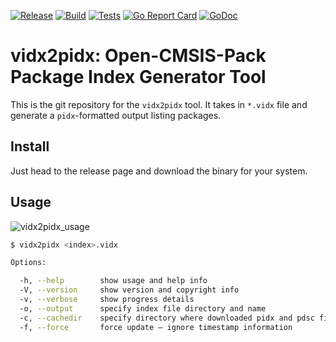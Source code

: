 [![Release](https://github.com/Open-CMSIS-Pack/vidx2pidx/actions/workflows/release.yml/badge.svg)](https://github.com/Open-CMSIS-Pack/vidx2pidx/actions/workflows/release.yml)
[![Build](https://github.com/open-cmsis-pack/vidx2pidx/actions/workflows/build.yml/badge.svg)](https://github.com/open-cmsis-pack/vidx2pidx/actions/workflows/build.yml/badge.svg)
[![Tests](https://github.com/open-cmsis-pack/vidx2pidx/actions/workflows/test.yml/badge.svg)](https://github.com/open-cmsis-pack/vidx2pidx/actions/workflows/test.yml/badge.svg)
[![Go Report Card](https://goreportcard.com/badge/github.com/open-cmsis-pack/vidx2pidx)](https://goreportcard.com/report/github.com/open-cmsis-pack/vidx2pidx)
[![GoDoc](https://godoc.org/github.com/open-cmsis-pack/vidx2pidx?status.svg)](https://godoc.org/github.com/open-cmsis-pack/vidx2pidx)

# vidx2pidx: Open-CMSIS-Pack Package Index Generator Tool

This is the git repository for the `vidx2pidx` tool. It takes in `*.vidx` file
and generate a `pidx`-formatted output listing packages.

## Install

Just head to the release page and download the binary for your system.


## Usage

![vidx2pidx_usage](https://user-images.githubusercontent.com/2254825/123787047-bfe17680-d8b0-11eb-8214-eb907bf5f9a4.gif)


```bash
$ vidx2pidx <index>.vidx

Options:

  -h, --help        show usage and help info
  -V, --version     show version and copyright info
  -v, --verbose     show progress details
  -o, --output      specify index file directory and name
  -c, --cachedir    specify directory where downloaded pidx and pdsc files are stored (default ./.idxcache)
  -f, --force       force update – ignore timestamp information
  ```
